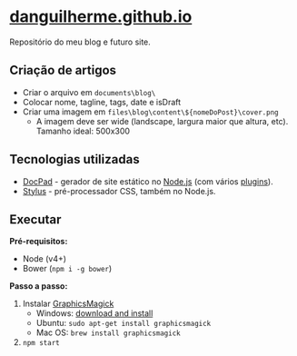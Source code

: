 # [danguilherme.github.io](https://danguilherme.github.io/)

Repositório do meu blog e futuro site.

## Criação de artigos
* Criar o arquivo em `documents\blog\`
* Colocar nome, tagline, tags, date e isDraft
* Criar uma imagem em `files\blog\content\${nomeDoPost}\cover.png`
  * A imagem deve ser wide (landscape, largura maior que altura, etc). Tamanho ideal: 500x300


## Tecnologias utilizadas
* [DocPad](https://docpad.org/) - gerador de site estático no [Node.js](https://nodejs.org/) (com vários [plugins](https://github.com/danguilherme/danguilherme.github.io/blob/source/package.json#L7-L19)).
* [Stylus](https://learnboost.github.io/stylus/) - pré-processador CSS, também no Node.js.

## Executar

**Pré-requisitos:**
- Node (v4+)
- Bower (`npm i -g bower`)

**Passo a passo:**
1. Instalar [GraphicsMagick](http://www.graphicsmagick.org/)
    - Windows: [download and install](http://www.graphicsmagick.org/INSTALL-windows.html)
    - Ubuntu: `sudo apt-get install graphicsmagick`
    - Mac OS: `brew install graphicsmagick`
1. `npm start`
